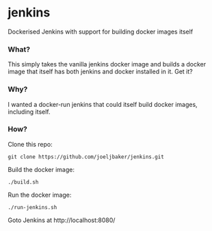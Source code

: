# jenkins
Dockerised Jenkins with support for building docker images itself

### What?
This simply takes the vanilla jenkins docker image and builds a docker image that itself has both jenkins and docker installed in it.
Get it?

### Why?
I wanted a docker-run jenkins that could itself build docker images, including itself.

### How?
Clone this repo:
```
git clone https://github.com/joeljbaker/jenkins.git
```

Build the docker image:
```
./build.sh 
```    

Run the docker image:
```
./run-jenkins.sh 
```

Goto Jenkins at http://localhost:8080/

